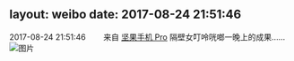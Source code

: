 layout: weibo
date: 2017-08-24 21:51:46
---
<meta name="referrer" content="no-referrer" />

2017-08-24 21:51:46  &nbsp;&nbsp;&nbsp;&nbsp;&nbsp;&nbsp; 来自 <a href="http://app.weibo.com/t/feed/Z4AgP" rel="nofollow">坚果手机 Pro</a>
隔壁女叮呤咣啷一晚上的成果…… ​​​
![图片](https://wx1.sinaimg.cn/large/6d2a6003ly1fiv5jr9mgpj20qo0qon1c.jpg)
